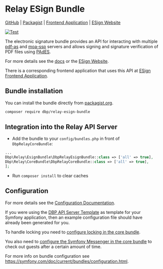 # Relay ESign Bundle

[GitHub](https://github.com/digital-blueprint/relay-esign-bundle) |
[Packagist](https://packagist.org/packages/dbp/relay-esign-bundle) |
[Frontend Application](https://gitlab.tugraz.at/dbp/esign/signature) |
[ESign Website](https://dbp-demo.tugraz.at/site/software/esign.html)

[![Test](https://github.com/digital-blueprint/relay-esign-bundle/actions/workflows/test.yml/badge.svg)](https://github.com/digital-blueprint/relay-esign-bundle/actions/workflows/test.yml)

The electronic signature bundle provides an API for interacting with multiple
[pdf-as](https://www.egiz.gv.at/en/schwerpunkte/16-pdf-as) and [moa-ssp](https://www.egiz.gv.at/en/schwerpunkte/13-moaspssid)
servers and allows signing and signature verification of PDF files using [PAdES](https://en.wikipedia.org/wiki/PAdES).

For more details see the [docs](./docs/index.md) or the [ESign Website](https://dbp-demo.tugraz.at/site/software/esign.html).

There is a corresponding frontend application that uses this API at [ESign Frontend Application](https://gitlab.tugraz.at/dbp/esign/signature).

## Bundle installation

You can install the bundle directly from [packagist.org](https://packagist.org/packages/dbp/relay-esign-bundle).

```bash
composer require dbp/relay-esign-bundle
```

## Integration into the Relay API Server

* Add the bundle to your `config/bundles.php` in front of `DbpRelayCoreBundle`:

```php
...
Dbp\Relay\EsignBundle\DbpRelayEsignBundle::class => ['all' => true],
Dbp\Relay\CoreBundle\DbpRelayCoreBundle::class => ['all' => true],
];
```

* Run `composer install` to clear caches

## Configuration

For more details see the [Configuration Documentation](./docs/config.md).

If you were using the [DBP API Server Template](https://gitlab.tugraz.at/dbp/relay/dbp-relay-server-template)
as template for your Symfony application, then an example configuration file should have already been generated for you.

To handle locking you need to [configure locking in the core bundle](https://gitlab.tugraz.at/dbp/relay/dbp-relay-core-bundle#bundle-config).

You also need to [configure the Symfony Messenger in the core bundle](https://gitlab.tugraz.at/dbp/relay/dbp-relay-core-bundle#bundle-config) to check out guests after a certain amount of time.

For more info on bundle configuration see <https://symfony.com/doc/current/bundles/configuration.html>.
